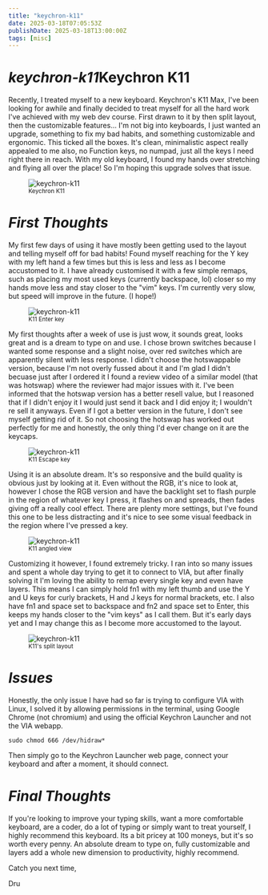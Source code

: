 ```yaml
---
title: "keychron-k11"
date: 2025-03-18T07:05:53Z
publishDate: 2025-03-18T13:00:00Z
tags: [misc]
---
```


<h1 id="keychron-k11"><em>keychron-k11</em>Keychron K11</h1>

<p>Recently, I treated myself to a new keyboard. Keychron's K11 Max, I've been looking for awhile and finally decided to treat myself for all the hard work I've achieved with my web dev course. First drawn to it by then split layout, then the customizable features... I'm not big into keyboards, I just wanted an upgrade, something to fix my bad habits, and something customizable and ergonomic. This ticked all the boxes. It's clean, minimalistic aspect really appealed to me also, no Function keys, no numpad, just all the keys I need right there in reach. With my old keyboard, I found my hands over stretching and flying all over the place! So I'm hoping this upgrade solves that issue. </p>

<figure>
<img src="{{ site.baseurl }}/misc/img/k11.jpeg" alt="keychron-k11" />
<br><sup>Keychron K11</sup>
</figure>

<h1 id="keychron-k11"><em>First Thoughts</em></h1>
<p>My first few days of using it have mostly been getting used to the layout and telling myself off for bad habits! Found myself reaching for the Y key with my left hand a few times but this is less and less as I become accustomed to it. I have already customised it with a few simple remaps, such as placing my most used keys (currently backspace, lol) closer so my hands move less and stay closer to the "vim" keys. I'm currently very slow, but speed will improve in the future. (I hope!)</p>

<figure>
<img src="{{ site.baseurl }}/misc/img/k11-enter.jpeg" alt="keychron-k11" />
<br><sup>K11 Enter key</sup>
</figure>

<p>My first thoughts after a week of use is just wow, it sounds great, looks great and is a dream to type on and use. I chose brown switches because I wanted some response and a slight noise, over red switches which are apparently silent with less response. I didn't choose the hotswappable version, because I'm not overly fussed about it and I'm glad I didn't becuase just after I ordered it I found a review video of a similar model (that was hotswap) where the reviewer had major issues with it. I've been informed that the hotswap version has a better resell value, but I reasoned that if I didn't enjoy it I would just send it back and I did enjoy it; I wouldn't re sell it anyways. Even if I got a better version in the future, I don't see myself getting rid of it. So not choosing the hotswap has worked out perfectly for me and honestly, the only thing I'd ever change on it are the keycaps.</p>

<figure>
<img src="{{ site.baseurl }}/misc/img/k11-esc.jpeg" alt="keychron-k11" />
<br><sup>K11 Escape key</sup>
</figure>

<p>Using it is an absolute dream. It's so responsive and the build quality is obvious just by looking at it. Even without the RGB, it's nice to look at, however I chose the RGB version and have the backlight set to flash purple in the region of whatever key I press, it flashes on and spreads, then fades giving off a really cool effect. There are plenty more settings, but I've found this one to be less distracting and it's nice to see some visual feedback in the region where I've pressed a key.</p>

<figure>
<img src="{{ site.baseurl }}/misc/img/k11-angle.jpeg" alt="keychron-k11" />
<br><sup>K11 angled view</sup>
</figure>

<p>
Customizing it however, I found extremely tricky. I ran into so many issues and spent a whole day trying to get it to connect to VIA, but after finally solving it I'm loving the ability to remap every single key and even have layers. This means I can simply hold fn1 with my left thumb and use the Y and U keys for curly brackets, H and J keys for normal brackets, etc. I also have fn1 and space set to backspace and fn2 and space set to Enter, this keeps my hands closer to the "vim keys" as I call them. But it's early days yet and I may change this as I become more accustomed to the layout.</p>

<figure>
<img src="{{ site.baseurl }}/misc/img/k11-split.jpeg" alt="keychron-k11" />
<br><sup>K11's split layout</sup>
</figure>

<h1 id="kde-return"><em>Issues</em></h1>
<p>Honestly, the only issue I have had so far is trying to configure VIA with Linux, I solved it by allowing permissions in the terminal, using Google Chrome (not chromium) and using the official Keychron Launcher and not the VIA webapp.

<p><code>sudo chmod 666 /dev/hidraw*</code></p>

Then simply go to the Keychron Launcher web page, connect your keyboard and after a moment, it should connect.
</p>

<h1 id="kde-return"><em>Final Thoughts</em></h1>

<p>If you're looking to improve your typing skills, want a more comfortable keyboard, are a coder, do a lot of typing or simply want to treat yourself, I highly recommend this keyboard.
Its a bit pricey at 100 moneys, but it's so worth every penny. 
An absolute dream to type on, fully customizable and layers add a whole new dimension to productivity, highly recommend.  

Catch you next time,

Dru</p>
